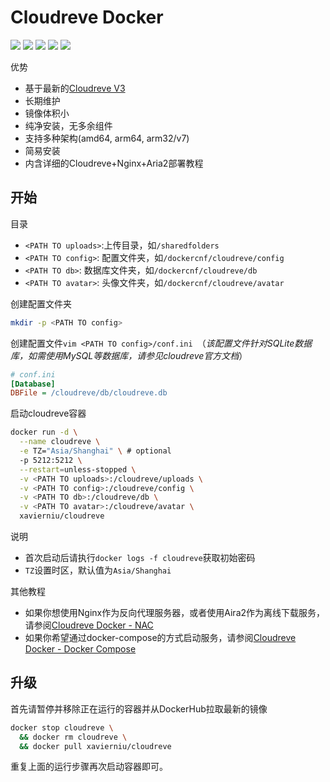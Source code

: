 # Cloudreve Docker

![](https://img.shields.io/github/workflow/status/xavier-niu/cloudreve-docker/Publish%20Docker) ![](https://img.shields.io/badge/cloudreve-3.3.2-brightgreen) ![](https://img.shields.io/docker/image-size/xavierniu/cloudreve/latest) ![](https://img.shields.io/docker/pulls/xavierniu/cloudreve) ![](https://img.shields.io/badge/maintainer-xavierniu-lightgrey)

优势

- 基于最新的[Cloudreve V3](https://github.com/cloudreve/Cloudreve)
- 长期维护
- 镜像体积小
- 纯净安装，无多余组件
- 支持多种架构(amd64, arm64, arm32/v7)
- 简易安装
- 内含详细的Cloudreve+Nginx+Aria2部署教程

## 开始

目录

- `<PATH TO uploads>`:上传目录，如`/sharedfolders`
- `<PATH TO config>`: 配置文件夹，如`/dockercnf/cloudreve/config`
- `<PATH TO db>`: 数据库文件夹，如`/dockercnf/cloudreve/db`
- `<PATH TO avatar>`: 头像文件夹，如`/dockercnf/cloudreve/avatar`

创建配置文件夹

```bash
mkdir -p <PATH TO config>
```

创建配置文件`vim <PATH TO config>/conf.ini `（*该配置文件针对SQLite数据库，如需使用MySQL等数据库，请参见cloudreve官方文档*）

```ini
# conf.ini
[Database]
DBFile = /cloudreve/db/cloudreve.db
```

启动cloudreve容器

```bash
docker run -d \
  --name cloudreve \
  -e TZ="Asia/Shanghai" \ # optional
  -p 5212:5212 \
  --restart=unless-stopped \
  -v <PATH TO uploads>:/cloudreve/uploads \
  -v <PATH TO config>:/cloudreve/config \
  -v <PATH TO db>:/cloudreve/db \
  -v <PATH TO avatar>:/cloudreve/avatar \
  xavierniu/cloudreve
```

说明

- 首次启动后请执行`docker logs -f cloudreve`获取初始密码
- `TZ`设置时区，默认值为`Asia/Shanghai`

其他教程

- 如果你想使用Nginx作为反向代理服务器，或者使用Aira2作为离线下载服务，请参阅[Cloudreve Docker - NAC](https://github.com/xavier-niu/cloudreve-docker/blob/master/README-NAC.md)
- 如果你希望通过docker-compose的方式启动服务，请参阅[Cloudreve Docker - Docker Compose](https://github.com/xavier-niu/cloudreve-docker/blob/master/README-DOCKER-COMPOSE.md)

## 升级

首先请暂停并移除正在运行的容器并从DockerHub拉取最新的镜像

```bash
docker stop cloudreve \
  && docker rm cloudreve \
  && docker pull xavierniu/cloudreve
```

重复上面的运行步骤再次启动容器即可。
